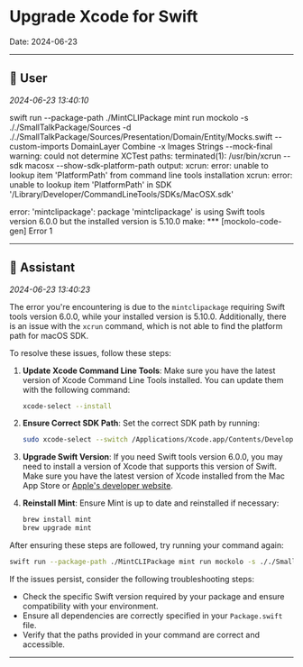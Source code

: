 # Upgrade Xcode for Swift

Date: 2024-06-23

---

## 👤 User
*2024-06-23 13:40:10*

swift run --package-path ./MintCLIPackage mint run mockolo -s ././SmallTalkPackage/Sources -d ././SmallTalkPackage/Sources/Presentation/Domain/Entity/Mocks.swift --custom-imports DomainLayer Combine -x Images Strings --mock-final
warning: could not determine XCTest paths: terminated(1): /usr/bin/xcrun --sdk macosx --show-sdk-platform-path output:
    xcrun: error: unable to lookup item 'PlatformPath' from command line tools installation
    xcrun: error: unable to lookup item 'PlatformPath' in SDK '/Library/Developer/CommandLineTools/SDKs/MacOSX.sdk'
    
error: 'mintclipackage': package 'mintclipackage' is using Swift tools version 6.0.0 but the installed version is 5.10.0
make: *** [mockolo-code-gen] Error 1

---

## 🤖 Assistant
*2024-06-23 13:40:23*

The error you're encountering is due to the `mintclipackage` requiring Swift tools version 6.0.0, while your installed version is 5.10.0. Additionally, there is an issue with the `xcrun` command, which is not able to find the platform path for macOS SDK.

To resolve these issues, follow these steps:

1. **Update Xcode Command Line Tools**:
   Make sure you have the latest version of Xcode Command Line Tools installed. You can update them with the following command:
   ```sh
   xcode-select --install
   ```

2. **Ensure Correct SDK Path**:
   Set the correct SDK path by running:
   ```sh
   sudo xcode-select --switch /Applications/Xcode.app/Contents/Developer
   ```

3. **Upgrade Swift Version**:
   If you need Swift tools version 6.0.0, you may need to install a version of Xcode that supports this version of Swift. Make sure you have the latest version of Xcode installed from the Mac App Store or [Apple's developer website](https://developer.apple.com/xcode/).

4. **Reinstall Mint**:
   Ensure Mint is up to date and reinstalled if necessary:
   ```sh
   brew install mint
   brew upgrade mint
   ```

After ensuring these steps are followed, try running your command again:

```sh
swift run --package-path ./MintCLIPackage mint run mockolo -s ././SmallTalkPackage/Sources -d ././SmallTalkPackage/Sources/Presentation/Domain/Entity/Mocks.swift --custom-imports DomainLayer Combine -x Images Strings --mock-final
```

If the issues persist, consider the following troubleshooting steps:

- Check the specific Swift version required by your package and ensure compatibility with your environment.
- Ensure all dependencies are correctly specified in your `Package.swift` file.
- Verify that the paths provided in your command are correct and accessible.

---
